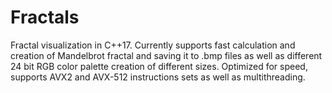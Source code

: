 # Fractals
Fractal visualization in C++17. Currently supports fast calculation and creation of Mandelbrot fractal and saving it to .bmp files as well as different 24 bit RGB color palette creation of different sizes. Optimized for speed, supports AVX2 and AVX-512 instructions sets as well as multithreading.
